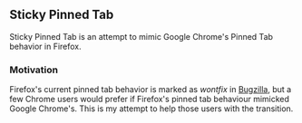 ## Sticky Pinned Tab
Sticky Pinned Tab is an attempt to mimic Google Chrome's Pinned Tab behavior in Firefox.

### Motivation
Firefox's current pinned tab behavior is marked as _wontfix_ in [Bugzilla](https://bugzilla.mozilla.org/show_bug.cgi?id=1505014), but a few Chrome users would prefer
if Firefox's pinned tab behaviour mimicked Google Chrome's. This is my attempt to help those users with the transition.

